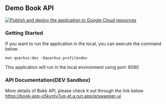 ## Demo Book API
[![Publish and deploy the application to Google Cloud resources](https://github.com/lonecalvary78/book-app/actions/workflows/publish-and-deploy-app-to-gcp-resources.yaml/badge.svg)](https://github.com/lonecalvary78/book-app/actions/workflows/publish-and-deploy-app-to-gcp-resources.yaml)


### Getting Started
If you want to run the application in the local, you can execute the command below
```shell
mvn quarkus:dev -Dquarkus.profile=dev
```

This application will run in the local environment using port: 8080

### API Documentation(DEV Sandbox)
More details of Bokk API, please check it out through the link below
https://book-app-o5kvnlv7uq-et.a.run.app/q/swagger-ui

